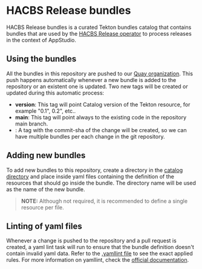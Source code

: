 # HACBS Release bundles

HACBS Release bundles is a curated Tekton bundles catalog that contains bundles that are used by the
[HACBS Release operator](https://github.com/redhat-appstudio/release-service) to process releases in the context of
AppStudio.

## Using the bundles

All the bundles in this repository are pushed to our [Quay organization](https://quay.io/organization/hacbs-release).
This push happens automatically whenever a new bundle is added to the repository or an existent one is updated. Two new
tags will be created or updated during this automatic process:

* **version**: This tag will point Catalog version of the Tekton resource, for example "0.1", 0.2", etc..
* **main**: This tag will point always to the existing code in the repository main branch.
* **<commit-sha>**: A tag with the commit-sha of the change will be created, so we can have multiple bundles per each
change in the git repository.

## Adding new bundles

To add new bundles to this repository, create a directory in the [catalog directory](catalog) and place inside
yaml files containing the definition of the resources that should go inside the bundle. The directory name will be used
as the name of the new bundle.

> **NOTE:** Although not required, it is recommended to define a single resource per file.

## Linting of yaml files

Whenever a change is pushed to the repository and a pull request is created, a yaml lint task will run to ensure that the
bundle definition doesn't contain invalid yaml data. Refer to the [.yamllint file](.yamllint) to see the exact applied
rules. For more information on yamllint, check the [official documentation](https://yamllint.readthedocs.io/en/stable).
